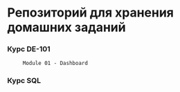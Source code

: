 # Репозиторий для хранения домашних заданий
### Курс DE-101
         Module 01 - Dashboard
### Курс SQL
